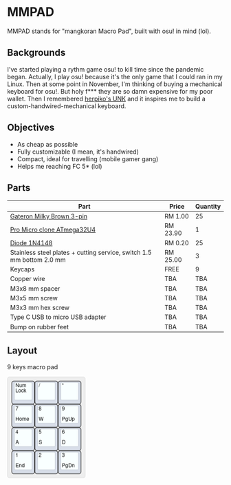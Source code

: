 # MMPAD

MMPAD stands for "mangkoran Macro Pad", built with osu! in mind (lol).

## Backgrounds

I've started playing a rythm game osu! to kill time since the pandemic began.
Actually, I play osu! because it's the only game that I could ran in my Linux.
Then at some point in November, I'm thinking of buying a mechanical keyboard for osu!.
But holy f\*\*\* they are so damn expensive for my poor wallet. Then I remembered [herpiko's UNK](https://github.com/herpiko/unk)
and it inspires me to build a custom-handwired-mechanical keyboard.

## Objectives

- As cheap as possible
- Fully customizable (I mean, it's handwired)
- Compact, ideal for travelling (mobile gamer gang)
- Helps me reaching FC 5\* (lol)

## Parts
| Part | Price | Quantity |
| ---- | ----- | -------- |
| [Gateron Milky Brown 3-pin](https://shopee.com.my/product/79025026/5655361769) | RM 1.00 | 25 |
| [Pro Micro clone ATmega32U4](https://shopee.com.my/product/33091591/2627005825) | RM 23.90 | 1 |
| [Diode 1N4148](https://shopee.com.my/product/23949362/861826364) | RM 0.20 | 25 |
| Stainless steel plates + cutting service, switch 1.5 mm bottom 2.0 mm | RM 25.00 | 3 |
| Keycaps | FREE | 9 |
| Copper wire | TBA | TBA |
| M3x8 mm spacer | TBA | TBA |
| M3x5 mm screw | TBA | TBA |
| M3x3 mm hex screw | TBA | TBA |
| Type C USB to micro USB adapter | TBA | TBA |
| Bump on rubber feet | TBA | TBA |

## Layout
9 keys macro pad

![](https://github.com/mangkoran/mmpad/blob/main/Pictures/keyboard-layout.png)
